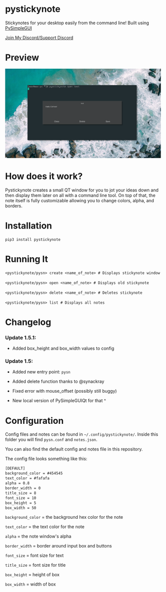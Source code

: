 # pystickynote

Stickynotes for your desktop easily from the command line! Built using [PySimpleGUI](http://pysimplegui.com)

[Join My Discord/Support Discord](https://discord.gg/C7jgQeN)

# Preview

<p align="center">
  <a><img src="https://github.com/M4cs/pystickynote/blob/master/preview.png?raw=true"></a>
</p>

# How does it work?

Pystickynote creates a small QT window for you to jot your ideas down and then display them later on all with a command line tool. On top of that, the note itself is fully customizable allowing you to change colors, alpha, and borders.

# Installation

```
pip3 install pystickynote
```

# Running It

```
<pystickynote/pysn> create <name_of_note> # Displays stickynote window

<pystickynote/pysn> open <name_of_note> # Displays old stickynote

<pystickynote/pysn> delete <name_of_note> # Deletes stickynote

<pystickynote/pysn> list # Displays all notes
```

# Changelog

### Update 1.5.1:

- Added box_height and box_width values to config

### Update 1.5:

- Added new entry point: `pysn`

- Added delete function thanks to @synackray

- Fixed error with mouse_offset (possibly still buggy)

- New local version of PySimpleGUIQt for that ^

# Configuration

Config files and notes can be found in `~/.config/pystickynote/`. Inside this folder you will find `pysn.conf` and `notes.json`.

You can also find the default config and notes file in this repository.

The config file looks something like this:

```
[DEFAULT]
background_color = #454545
text_color = #fafafa
alpha = 0.8
border_width = 0
title_size = 8
font_size = 10
box_height = 5
box_width = 50
```

`background_color` = the background hex color for the note

`text_color` = the text color for the note

`alpha` = the note window's alpha

`border_width` = border around input box and buttons

`font_size` = font size for text

`title_size` = font size for title

`box_height` = height of box

`box_width` = width of box


